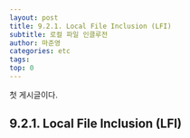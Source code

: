 ```yaml
---
layout: post
title: 9.2.1. Local File Inclusion (LFI)
subtitle: 로컬 파일 인클루전
author: 마준영
categories: etc
tags: 
top: 0
---
```

첫 게시글이다.
## 9.2.1. Local File Inclusion (LFI)
